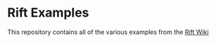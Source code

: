 # Rift Examples
This repository contains all of the various examples from the [Rift Wiki](https://github.com/RiftEngine/Rift/wiki)
